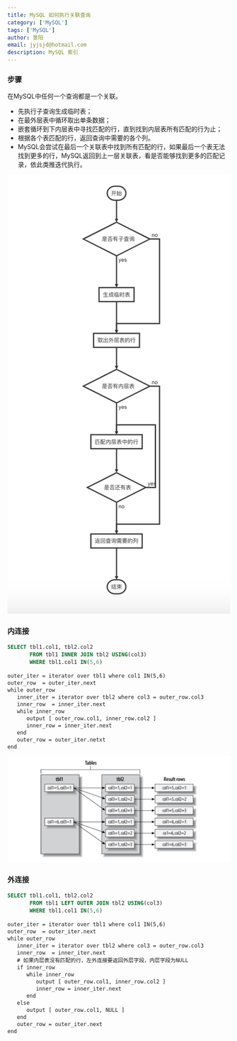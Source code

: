 ```yaml
---
title: MySQL 如何执行关联查询
category: ['MySQL']
tags: ['MySQL']
author: 景阳
email: jyjsjd@hotmail.com
description: MySQL 索引
---
```


### 步骤

在MySQL中任何一个查询都是一个关联。

* 先执行子查询生成临时表；
* 在最外层表中循环取出单条数据；
* 嵌套循环到下内层表中寻找匹配的行，直到找到内层表所有匹配的行为止；
* 根据各个表匹配的行，返回查询中需要的各个列。
* MySQL会尝试在最后一个关联表中找到所有匹配的行，如果最后一个表无法找到更多的行，MySQL返回到上一层关联表，看是否能够找到更多的匹配记录，依此类推迭代执行。

![joinflow](/assets/img/joinflow.png)

### 内连接

```sql
SELECT tbl1.col1, tbl2.col2
       FROM tbl1 INNER JOIN tbl2 USING(col3)
       WHERE tbl1.col1 IN(5,6)
```

```pseudocode
outer_iter = iterator over tbl1 where col1 IN(5,6)
outer_row  = outer_iter.next
while outer_row
   inner_iter = iterator over tbl2 where col3 = outer_row.col3
   inner_row  = inner_iter.next
   while inner_row
      output [ outer_row.col1, inner_row.col2 ]
      inner_row = inner_iter.next
   end
   outer_row = outer_iter.netxt
end
```

![swimlane](/assets/img/swimlane.png)

### 外连接

```sql
SELECT tbl1.col1, tbl2.col2
       FROM tbl1 LEFT OUTER JOIN tbl2 USING(col3)
       WHERE tbl1.col1 IN(5,6)
```

```pseudocode
outer_iter = iterator over tbl1 where col1 IN(5,6)
outer_row  = outer_iter.next
while outer_row
   inner_iter = iterator over tbl2 where col3 = outer_row.col3
   inner_row  = inner_iter.next
   # 如果内层表没有匹配的行，左外连接要返回外层字段，内层字段为NULL
   if inner_row
      while inner_row
         output [ outer_row.col1, inner_row.col2 ]
         inner_row = inner_iter.next
      end
   else
      output [ outer_row.col1, NULL ]
   end
   outer_row = outer_iter.next
end
```

